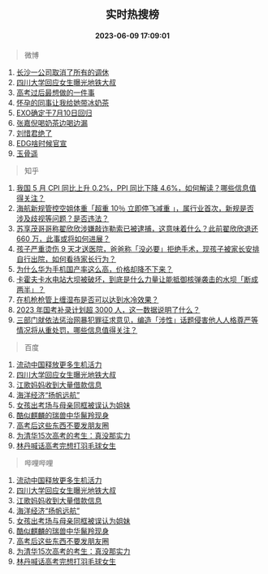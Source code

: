 <div align="center"><h2>实时热搜榜</h2><h4>2023-06-09 17:09:01</h4></div>

> 微博  

1. [长沙一公司取消了所有的调休](https://s.weibo.com/weibo?q=%23%E9%95%BF%E6%B2%99%E4%B8%80%E5%85%AC%E5%8F%B8%E5%8F%96%E6%B6%88%E4%BA%86%E6%89%80%E6%9C%89%E7%9A%84%E8%B0%83%E4%BC%91%23&t=31&band_rank=1&Refer=top)<br />
2. [四川大学回应女生曝光地铁大叔](https://s.weibo.com/weibo?q=%23%E5%9B%9B%E5%B7%9D%E5%A4%A7%E5%AD%A6%E5%9B%9E%E5%BA%94%E5%A5%B3%E7%94%9F%E6%9B%9D%E5%85%89%E5%9C%B0%E9%93%81%E5%A4%A7%E5%8F%94%23&t=31&band_rank=2&Refer=top)<br />
3. [高考过后最想做的一件事](https://s.weibo.com/weibo?q=%23%E9%AB%98%E8%80%83%E8%BF%87%E5%90%8E%E6%9C%80%E6%83%B3%E5%81%9A%E7%9A%84%E4%B8%80%E4%BB%B6%E4%BA%8B%23&t=31&band_rank=3&Refer=top)<br />
4. [怀孕的同事让我给她带冰奶茶](https://s.weibo.com/weibo?q=%23%E6%80%80%E5%AD%95%E7%9A%84%E5%90%8C%E4%BA%8B%E8%AE%A9%E6%88%91%E7%BB%99%E5%A5%B9%E5%B8%A6%E5%86%B0%E5%A5%B6%E8%8C%B6%23&t=31&band_rank=4&Refer=top)<br />
5. [EXO确定于7月10日回归](https://s.weibo.com/weibo?q=%23EXO%E7%A1%AE%E5%AE%9A%E4%BA%8E7%E6%9C%8810%E6%97%A5%E5%9B%9E%E5%BD%92%23&t=31&band_rank=5&Refer=top)<br />
6. [张嘉倪喝奶茶边喝边漏](https://s.weibo.com/weibo?q=%23%E5%BC%A0%E5%98%89%E5%80%AA%E5%96%9D%E5%A5%B6%E8%8C%B6%E8%BE%B9%E5%96%9D%E8%BE%B9%E6%BC%8F%23&t=31&band_rank=6&Refer=top)<br />
7. [刘惜君绝了](https://s.weibo.com/weibo?q=%E5%88%98%E6%83%9C%E5%90%9B%E7%BB%9D%E4%BA%86&t=31&band_rank=7&Refer=top)<br />
8. [EDG啥时候官宣](https://s.weibo.com/weibo?q=%23EDG%E5%95%A5%E6%97%B6%E5%80%99%E5%AE%98%E5%AE%A3%23&t=31&band_rank=8&Refer=top)<br />
9. [玉骨遥](https://s.weibo.com/weibo?q=%E7%8E%89%E9%AA%A8%E9%81%A5&t=31&band_rank=9&Refer=top)<br />

> 知乎  

1. [我国 5 月 CPI 同比上升 0.2%，PPI 同比下降 4.6%，如何解读？哪些信息值得关注？](https://www.zhihu.com/question/605623897)<br />
2. [海航新规管控空姐体重「超重 10％ 立即停飞减重 」，属行业首次，新规是否涉及歧视等问题？是否违法？](https://www.zhihu.com/question/605556110)<br />
3. [苏享茂哥哥称翟欣欣涉嫌敲诈勒索已被逮捕，这意味着什么？此前翟欣欣退还 660 万，此事或将如何进展？](https://www.zhihu.com/question/605647767)<br />
4. [孩子严重烫伤 9 天才送医院，爸爸称「没必要」拒绝手术，现孩子被家长安排自行出院，如何看待家长行为？](https://www.zhihu.com/question/604863474)<br />
5. [为什么华为手机国产率这么高，价格却降不下来？](https://www.zhihu.com/question/604699463)<br />
6. [卡霍夫卡水电站大坝被破坏，到底是什么力量让能抵御核弹袭击的水坝「断成两半」？](https://www.zhihu.com/question/605615861)<br />
7. [在机枪枪管上缠湿布是否可以达到水冷效果？](https://www.zhihu.com/question/605380401)<br />
8. [2023 年国考补录计划超 3000 人，这一数据说明了什么？](https://www.zhihu.com/question/604866549)<br />
9. [三部门就依法惩治网暴犯罪征求意见，编造「涉性」话题侵害他人人格尊严等情况将从重处罚，哪些信息值得关注？](https://www.zhihu.com/question/605655675)<br />

> 百度  

1. [流动中国释放更多生机活力](https://www.baidu.com/s?wd=%E6%B5%81%E5%8A%A8%E4%B8%AD%E5%9B%BD%E9%87%8A%E6%94%BE%E6%9B%B4%E5%A4%9A%E7%94%9F%E6%9C%BA%E6%B4%BB%E5%8A%9B&sa=fyb_news&rsv_dl=fyb_news)<br />
2. [四川大学回应女生曝光地铁大叔](https://www.baidu.com/s?wd=%E5%9B%9B%E5%B7%9D%E5%A4%A7%E5%AD%A6%E5%9B%9E%E5%BA%94%E5%A5%B3%E7%94%9F%E6%9B%9D%E5%85%89%E5%9C%B0%E9%93%81%E5%A4%A7%E5%8F%94&sa=fyb_news&rsv_dl=fyb_news)<br />
3. [江歌妈妈收到大量借款信息](https://www.baidu.com/s?wd=%E6%B1%9F%E6%AD%8C%E5%A6%88%E5%A6%88%E6%94%B6%E5%88%B0%E5%A4%A7%E9%87%8F%E5%80%9F%E6%AC%BE%E4%BF%A1%E6%81%AF&sa=fyb_news&rsv_dl=fyb_news)<br />
4. [海洋经济“扬帆远航”](https://www.baidu.com/s?wd=%E6%B5%B7%E6%B4%8B%E7%BB%8F%E6%B5%8E%E2%80%9C%E6%89%AC%E5%B8%86%E8%BF%9C%E8%88%AA%E2%80%9D&sa=fyb_news&rsv_dl=fyb_news)<br />
5. [女孩出考场与母亲同框被误认为姐妹](https://www.baidu.com/s?wd=%E5%A5%B3%E5%AD%A9%E5%87%BA%E8%80%83%E5%9C%BA%E4%B8%8E%E6%AF%8D%E4%BA%B2%E5%90%8C%E6%A1%86%E8%A2%AB%E8%AF%AF%E8%AE%A4%E4%B8%BA%E5%A7%90%E5%A6%B9&sa=fyb_news&rsv_dl=fyb_news)<br />
6. [酷似麒麟的瑞兽中华鬣羚现身](https://www.baidu.com/s?wd=%E9%85%B7%E4%BC%BC%E9%BA%92%E9%BA%9F%E7%9A%84%E7%91%9E%E5%85%BD%E4%B8%AD%E5%8D%8E%E9%AC%A3%E7%BE%9A%E7%8E%B0%E8%BA%AB&sa=fyb_news&rsv_dl=fyb_news)<br />
7. [高考后这些东西不要发朋友圈](https://www.baidu.com/s?wd=%E9%AB%98%E8%80%83%E5%90%8E%E8%BF%99%E4%BA%9B%E4%B8%9C%E8%A5%BF%E4%B8%8D%E8%A6%81%E5%8F%91%E6%9C%8B%E5%8F%8B%E5%9C%88&sa=fyb_news&rsv_dl=fyb_news)<br />
8. [为清华15次高考的考生：真没那实力](https://www.baidu.com/s?wd=%E4%B8%BA%E6%B8%85%E5%8D%8E15%E6%AC%A1%E9%AB%98%E8%80%83%E7%9A%84%E8%80%83%E7%94%9F%EF%BC%9A%E7%9C%9F%E6%B2%A1%E9%82%A3%E5%AE%9E%E5%8A%9B&sa=fyb_news&rsv_dl=fyb_news)<br />
9. [林丹喊话高考完想打羽毛球女生](https://www.baidu.com/s?wd=%E6%9E%97%E4%B8%B9%E5%96%8A%E8%AF%9D%E9%AB%98%E8%80%83%E5%AE%8C%E6%83%B3%E6%89%93%E7%BE%BD%E6%AF%9B%E7%90%83%E5%A5%B3%E7%94%9F&sa=fyb_news&rsv_dl=fyb_news)<br />

> 哔哩哔哩  

1. [流动中国释放更多生机活力](https://www.baidu.com/s?wd=%E6%B5%81%E5%8A%A8%E4%B8%AD%E5%9B%BD%E9%87%8A%E6%94%BE%E6%9B%B4%E5%A4%9A%E7%94%9F%E6%9C%BA%E6%B4%BB%E5%8A%9B&sa=fyb_news&rsv_dl=fyb_news)<br />
2. [四川大学回应女生曝光地铁大叔](https://www.baidu.com/s?wd=%E5%9B%9B%E5%B7%9D%E5%A4%A7%E5%AD%A6%E5%9B%9E%E5%BA%94%E5%A5%B3%E7%94%9F%E6%9B%9D%E5%85%89%E5%9C%B0%E9%93%81%E5%A4%A7%E5%8F%94&sa=fyb_news&rsv_dl=fyb_news)<br />
3. [江歌妈妈收到大量借款信息](https://www.baidu.com/s?wd=%E6%B1%9F%E6%AD%8C%E5%A6%88%E5%A6%88%E6%94%B6%E5%88%B0%E5%A4%A7%E9%87%8F%E5%80%9F%E6%AC%BE%E4%BF%A1%E6%81%AF&sa=fyb_news&rsv_dl=fyb_news)<br />
4. [海洋经济“扬帆远航”](https://www.baidu.com/s?wd=%E6%B5%B7%E6%B4%8B%E7%BB%8F%E6%B5%8E%E2%80%9C%E6%89%AC%E5%B8%86%E8%BF%9C%E8%88%AA%E2%80%9D&sa=fyb_news&rsv_dl=fyb_news)<br />
5. [女孩出考场与母亲同框被误认为姐妹](https://www.baidu.com/s?wd=%E5%A5%B3%E5%AD%A9%E5%87%BA%E8%80%83%E5%9C%BA%E4%B8%8E%E6%AF%8D%E4%BA%B2%E5%90%8C%E6%A1%86%E8%A2%AB%E8%AF%AF%E8%AE%A4%E4%B8%BA%E5%A7%90%E5%A6%B9&sa=fyb_news&rsv_dl=fyb_news)<br />
6. [酷似麒麟的瑞兽中华鬣羚现身](https://www.baidu.com/s?wd=%E9%85%B7%E4%BC%BC%E9%BA%92%E9%BA%9F%E7%9A%84%E7%91%9E%E5%85%BD%E4%B8%AD%E5%8D%8E%E9%AC%A3%E7%BE%9A%E7%8E%B0%E8%BA%AB&sa=fyb_news&rsv_dl=fyb_news)<br />
7. [高考后这些东西不要发朋友圈](https://www.baidu.com/s?wd=%E9%AB%98%E8%80%83%E5%90%8E%E8%BF%99%E4%BA%9B%E4%B8%9C%E8%A5%BF%E4%B8%8D%E8%A6%81%E5%8F%91%E6%9C%8B%E5%8F%8B%E5%9C%88&sa=fyb_news&rsv_dl=fyb_news)<br />
8. [为清华15次高考的考生：真没那实力](https://www.baidu.com/s?wd=%E4%B8%BA%E6%B8%85%E5%8D%8E15%E6%AC%A1%E9%AB%98%E8%80%83%E7%9A%84%E8%80%83%E7%94%9F%EF%BC%9A%E7%9C%9F%E6%B2%A1%E9%82%A3%E5%AE%9E%E5%8A%9B&sa=fyb_news&rsv_dl=fyb_news)<br />
9. [林丹喊话高考完想打羽毛球女生](https://www.baidu.com/s?wd=%E6%9E%97%E4%B8%B9%E5%96%8A%E8%AF%9D%E9%AB%98%E8%80%83%E5%AE%8C%E6%83%B3%E6%89%93%E7%BE%BD%E6%AF%9B%E7%90%83%E5%A5%B3%E7%94%9F&sa=fyb_news&rsv_dl=fyb_news)<br />
